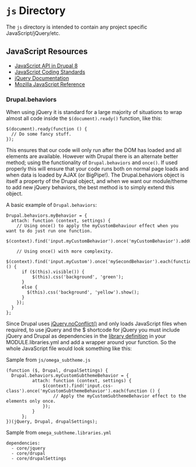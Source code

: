 # `js` Directory
The `js` directory is intended to contain any project specific JavaScript/jQuery/etc.

## JavaScript Resources
* [JavaScript API in Drupal 8](https://www.drupal.org/node/2269515)
* [JavaScript Coding Standards](https://www.drupal.org/node/172169)
* [jQuery Documentation](http://learn.jquery.com/)
* [Mozilla JavaScript Reference](https://developer.mozilla.org/en-US/docs/Web/JavaScript/Reference)


### Drupal.behaviors

When using jQuery it is standard for a large majority of situations to wrap almost all code inside the `$(document).ready()` function, like this:

```
$(document).ready(function () {
  // Do some fancy stuff.
});
```

This ensures that our code will only run after the DOM has loaded and all elements are available. 
However with Drupal there is an alternate better method; using the functionality of `Drupal.behaviors` and `once()`. 
If used properly this will ensure that your code runs both on normal page loads and when data is loaded by AJAX (or BigPipe!). 
The Drupal.behaviors object is itself a property of the Drupal object, and when we want our module/theme to add new jQuery behaviors, the best method is to simply extend this object.

A basic example of `Drupal.behaviors`:
```
Drupal.behaviors.myBehavior = {
  attach: function (context, settings) {
    // Using once() to apply the myCustomBehaviour effect when you want to do just run one function.
    $(context).find('input.myCustomBehavior').once('myCustomBehavior').addClass('processed');

    // Using once() with more complexity.
    $(context).find('input.myCustom').once('mySecondBehavior').each(function () {
      if ($(this).visible()) {
          $(this).css('background', 'green');
      }
      else {
        $(this).css('background', 'yellow').show();
      }
    });
  }
};
```

Since Drupal uses [jQuery.noConflict()](http://learn.jquery.com/using-jquery-core/avoid-conflicts-other-libraries/) and only loads JavaScript files when required, to use jQuery and the $ shortcode for jQuery you must include jQuery and Drupal as dependencies in the [library definition](https://www.drupal.org/developing/api/8/assets#library) in your MODULE.libraries.yml and add a wrapper around your function. So the whole JavaScript file would look something like this:

Sample from `js/omega_subtheme.js`
```
(function ($, Drupal, drupalSettings) {
  Drupal.behaviors.myCustomSubthemeBehavior = {
          attach: function (context, settings) {
              $(context).find('input.css-class').once('myCustomSubthemeBehavior').each(function () {
                  // Apply the myCustomSubthemeBehavior effect to the elements only once.
              });
          }
      };
})(jQuery, Drupal, drupalSettings);
```

Sample from `omega_subtheme.libraries.yml`

```
dependencies:
  - core/jquery
  - core/drupal
  - core/drupalSettings
```
